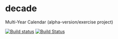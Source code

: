 # decade
Multi-Year Calendar (alpha-version/exercise project)

[![Build status](https://ci.appveyor.com/api/projects/status/ap10vf3unj6aj6n3/branch/wx_gui?svg=true)](https://ci.appveyor.com/project/schneeregenflocke/decade/branch/wx_gui)
[![Build Status](https://app.travis-ci.com/schneeregenflocke/decade.svg?branch=wx_gui)](https://app.travis-ci.com/schneeregenflocke/decade)
